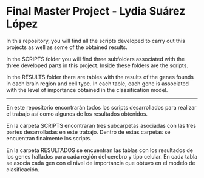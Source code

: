 # Final Master Project - Lydia Suárez López

In this repository, you will find all the scripts developed to carry out this projects as well as some of the obtained results.  

In the SCRIPTS folder you will find three subfolders associated with the three developed parts in this project. Inside these folders are the scripts. 

In the RESULTS folder there are tables with the results of the genes founds in each brain region and cell type. In each table, each gene is associated with the level of importance obtained in the classification model.

---------------------------------------------

En este repositorio encontrarán todos los scripts desarrollados para realizar el trabajo así como algunos de los resultados obtenidos.

En la carpeta SCRIPTS encontraran tres subcarpetas asociadas con las tres partes desarrolladas en este trabajo. Dentro de estas carpetas se encuentran finalmente los scripts.

En la carpeta RESULTADOS se encuentran las tablas con los resultados de los genes hallados para cada región del cerebro y tipo celular. En cada tabla se asocia cada gen con el nivel de importancia que obtuvo en el modelo de clasificación.
